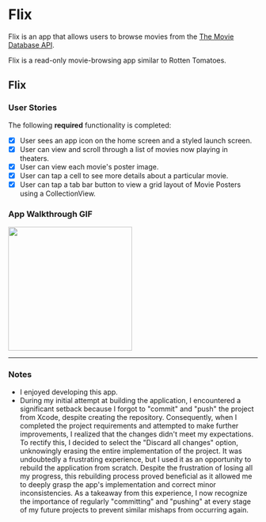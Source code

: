 # Flix

Flix is an app that allows users to browse movies from the [The Movie Database API](http://docs.themoviedb.apiary.io/#).

Flix is a read-only movie-browsing app similar to Rotten Tomatoes.


## Flix 

### User Stories

The following **required** functionality is completed:
- [x] User sees an app icon on the home screen and a styled launch screen.
- [x] User can view and scroll through a list of movies now playing in theaters.
- [x] User can view each movie's poster image.
- [x] User can tap a cell to see more details about a particular movie.
- [x] User can tap a tab bar button to view a grid layout of Movie Posters using a CollectionView.

<!--
The following **bonus** features can be implemented:
- [ ] User can tap a poster in the collection view to see a detailed screen of that movie.
- [ ] In the detail view, when the user taps the poster, a new screen is presented modally where they can view the trailer.
-->

### App Walkthrough GIF

<img src="http://g.recordit.co/SV6Cb7L3bb.gif" width=250><br>


---

<!--
### Notes

## Flix Part 1

### User Stories

The following **required** functionality is completed:

The following **bonus** features can be implemented:
- [x] Run your app on an actual device.
- [ ] Users can view the app on various device sizes and orientations.

### App Walkthrough GIF

<img src="http://g.recordit.co/d82qBcXNW2.gif" width=250><br>
-->

### Notes

- I enjoyed developing this app.
- During my initial attempt at building the application, I encountered a significant setback because I forgot to "commit" and "push" the project from Xcode, despite creating the repository. Consequently, when I completed the project requirements and attempted to make further improvements, I realized that the changes didn't meet my expectations. To rectify this, I decided to select the "Discard all changes" option, unknowingly erasing the entire implementation of the project. It was undoubtedly a frustrating experience, but I used it as an opportunity to rebuild the application from scratch. Despite the frustration of losing all my progress, this rebuilding process proved beneficial as it allowed me to deeply grasp the app's implementation and correct minor inconsistencies. As a takeaway from this experience, I now recognize the importance of regularly "committing" and "pushing" at every stage of my future projects to prevent similar mishaps from occurring again.
